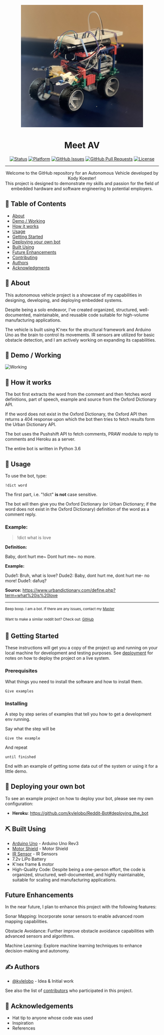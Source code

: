 <p align="center">
  <a href="" rel="noopener">
 <img width=400px height=400px src="https://github.com/kodykoester/AV/blob/main/IMG_5782.jpg" alt="Bot logo"></a>
</p>

<h1 align="center">Meet AV</h1>

<div align="center">

  [![Status](https://img.shields.io/badge/status-active-success.svg)]()
  [![Platform](https://img.shields.io/badge/platform-reddit-orange.svg)](https://www.reddit.com/user/Wordbook_Bot)
  [![GitHub Issues](https://img.shields.io/github/issues/kylelobo/The-Documentation-Compendium.svg)](https://github.com/kylelobo/The-Documentation-Compendium/issues)
  [![GitHub Pull Requests](https://img.shields.io/github/issues-pr/kylelobo/The-Documentation-Compendium.svg)](https://github.com/kylelobo/The-Documentation-Compendium/pulls)
  [![License](https://img.shields.io/badge/license-MIT-blue.svg)](/LICENSE)

</div>

---

<p align="center">Welcome to the GitHub repository for an Autonomous Vehicle developed by Kody Koester!<br>
This project is designed to demonstrate my skills and passion for the field of embedded hardware and software engineering to potential employers.
</p>

## 📝 Table of Contents
+ [About](#about)
+ [Demo / Working](#demo)
+ [How it works](#working)
+ [Usage](#usage)
+ [Getting Started](#getting_started)
+ [Deploying your own bot](#deployment)
+ [Built Using](#built_using)
+ [Future Enhancements](#Future_Enhancements)
+ [Contributing](../CONTRIBUTING.md)
+ [Authors](#authors)
+ [Acknowledgments](#acknowledgement)

## 🧐 About <a name = "about"></a>
This autonomous vehicle project is a showcase of my capabilities in designing, developing, and deploying embedded systems. 


Despite being a solo endeavor, I've created organized, structured, well-documented, maintainable, and reusable code suitable for high-volume manufacturing applications.


The vehicle is built using K'nex for the structural framework and Arduino Uno as the brain to control its movements. IR sensors are utilized for basic obstacle detection, and I am actively working on expanding its capabilities.


## 🎥 Demo / Working <a name = "demo"></a>
![Working](https://media.giphy.com/media/20NLMBm0BkUOwNljwv/giphy.gif)

## 💭 How it works <a name = "working"></a>

The bot first extracts the word from the comment and then fetches word definitions, part of speech, example and source from the Oxford Dictionary API.

If the word does not exist in the Oxford Dictionary, the Oxford API then returns a 404 response upon which the bot then tries to fetch results form the Urban Dictionary API.

The bot uses the Pushshift API to fetch comments, PRAW module to reply to comments and Heroku as a server.

The entire bot is written in Python 3.6

## 🎈 Usage <a name = "usage"></a>

To use the bot, type:
```
!dict word
```
The first part, i.e. "!dict" **is not** case sensitive.

The bot will then give you the Oxford Dictionary (or Urban Dictionary; if the word does not exist in the Oxford Dictionary) definition of the word as a comment reply.

### Example:

> !dict what is love

**Definition:**

Baby, dont hurt me~
Dont hurt me~ no more.

**Example:**

Dude1: Bruh, what is love?
Dude2: Baby, dont hurt me, dont hurt me- no more!
Dude1: dafuq?

**Source:** https://www.urbandictionary.com/define.php?term=what%20is%20love

---

<sup>Beep boop. I am a bot. If there are any issues, contact my [Master](https://www.reddit.com/message/compose/?to=PositivePlayer1&subject=/u/Wordbook_Bot)</sup>

<sup>Want to make a similar reddit bot? Check out: [GitHub](https://github.com/kylelobo/Reddit-Bot)</sup>

## 🏁 Getting Started <a name = "getting_started"></a>
These instructions will get you a copy of the project up and running on your local machine for development and testing purposes. See [deployment](#deployment) for notes on how to deploy the project on a live system.

### Prerequisites

What things you need to install the software and how to install them.

```
Give examples
```

### Installing

A step by step series of examples that tell you how to get a development env running.

Say what the step will be

```
Give the example
```

And repeat

```
until finished
```

End with an example of getting some data out of the system or using it for a little demo.

## 🚀 Deploying your own bot <a name = "deployment"></a>
To see an example project on how to deploy your bot, please see my own configuration:

+ **Heroku**: https://github.com/kylelobo/Reddit-Bot#deploying_the_bot

## ⛏️ Built Using <a name = "built_using"></a>
+ [Arduino Uno](https://store.arduino.cc/products/arduino-uno-rev3/) - Arduino Uno Rev3
+ [Motor Shield](https://store.arduino.cc/products/arduino-motor-shield-rev3) - Motor Shield
+ [IR Sensor](https://www.amazon.com/HiLetgo-Infrared-Avoidance-Reflective-Photoelectric/dp/B07W97H2WS/ref=sr_1_3?crid=2M1U7RPV1RVJH&keywords=ir+sensors&qid=1697999804&sprefix=ir+sensors%2Caps%2C150&sr=8-3) - IR Sensors
+ 7.2v LiPo Battery
+ K'nex frame & motor
+ High-Quality Code: Despite being a one-person effort, the code is organized, structured, well-documented, and highly maintainable, suitable for scaling and manufacturing applications.


## Future Enhancements
In the near future, I plan to enhance this project with the following features:

Sonar Mapping: Incorporate sonar sensors to enable advanced room mapping capabilities.

Obstacle Avoidance: Further improve obstacle avoidance capabilities with advanced sensors and algorithms.

Machine Learning: Explore machine learning techniques to enhance decision-making and autonomy.

## ✍️ Authors <a name = "authors"></a>
+ [@kylelobo](https://github.com/kylelobo) - Idea & Initial work

See also the list of [contributors](https://github.com/kylelobo/The-Documentation-Compendium/contributors) who participated in this project.

## 🎉 Acknowledgements <a name = "acknowledgement"></a>
+ Hat tip to anyone whose code was used
+ Inspiration
+ References

